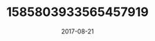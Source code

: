 ---
title: "1585803933565457919"
cover: "2017-08-21 06.56.22 1585803933565457919_46248401"
photo: "2017-08-21 06.56.22 1585803933565457919_46248401"
date: "2017-08-21"
type: "photo"
---